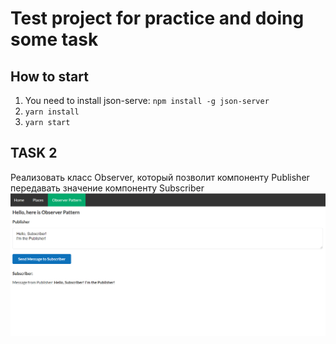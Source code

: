 # Test project for practice and doing some task

## How to start

1. You need to install json-serve: `npm install -g json-server `
2. `yarn install`
3. `yarn start`

## TASK 2
Реализовать класс Observer, который позволит компоненту Publisher передавать значение компоненту Subscriber
<img src="./public/example.png" alt="Example"/>
